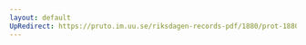 ```yaml
---
layout: default
UpRedirect: https://pruto.im.uu.se/riksdagen-records-pdf/1880/prot-1880--fk--038/prot-1880--fk--038_037.pdf
---
```

